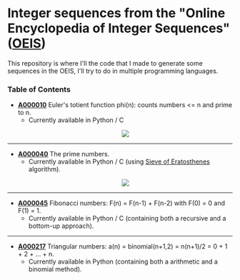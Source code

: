 # Integer sequences from the "Online Encyclopedia of Integer Sequences" ([OEIS](https://oeis.org/))

This repository is where I'll the code that I made to generate some sequences in the OEIS, I'll try to do in multiple programming languages.

### Table of Contents
+ **[A000010](https://oeis.org/A000010)** Euler's totient function phi(n): counts numbers <= n and prime to n.
  - Currently available in Python / C 
  <p align="center">
    <img src="https://media.giphy.com/media/LRZWOzi1JKhYd9V4KP/giphy.gif">
  </p>

---

+ **[A000040](https://oeis.org/A000040)** The prime numbers.
  - Currently available in Python / C (using [Sieve of Eratosthenes](https://en.wikipedia.org/wiki/Sieve_of_Eratosthenes) algorithm).
  <p align="center">
    <img src="https://media.giphy.com/media/RgzKjn78GsdWGenYt8/giphy.gif">
  </p>
  
---

+ **[A000045](https://oeis.org/A000045)** Fibonacci numbers: F(n) = F(n-1) + F(n-2) with F(0) = 0 and F(1) = 1.
  - Currently available in Python / C (containing both a recursive and a bottom-up approach).
  
---

+ **[A000217](https://oeis.org/A000217)** Triangular numbers: a(n) = binomial(n+1,2) = n(n+1)/2 = 0 + 1 + 2 + ... + n.
  - Currently available in Python (containing both a arithmetic and a binomial method).

